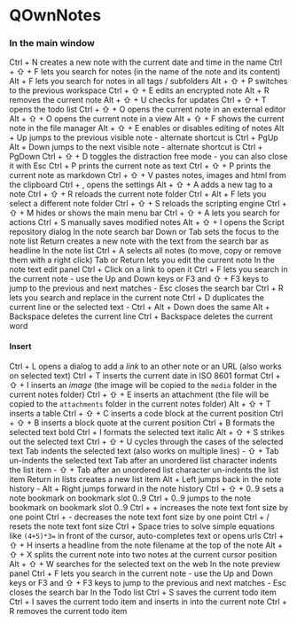QOwnNotes
=========

### In the main window
Ctrl + N creates a new note with the current date and time in the name
Ctrl + ⇧ + F lets you search for notes (in the name of the note and its content)
Alt + F lets you search for notes in all tags / subfolders
Alt + ⇧ + P switches to the previous workspace
Ctrl + ⇧ + E edits an encrypted note
Alt + R removes the current note
Alt + ⇧ + U checks for updates
Ctrl + ⇧ + T opens the todo list
Ctrl + ⇧ + O opens the current note in an external editor
Alt + ⇧ + O opens the current note in a view
Alt + ⇧ + F shows the current note in the file manager
Alt + ⇧ + E enables or disables editing of notes
Alt + Up jumps to the previous visible note - alternate shortcut is Ctrl + PgUp
Alt + Down jumps to the next visible note - alternate shortcut is Ctrl + PgDown
Ctrl + ⇧ + D toggles the distraction free mode - you can also close it with Esc
Ctrl + P prints the current note as text
Ctrl + ⇧ + P prints the current note as markdown
Ctrl + ⇧ + V pastes notes, images and html from the clipboard
Ctrl + , opens the settings
Alt + ⇧ + A adds a new tag to a note
Ctrl + ⇧ + R reloads the current note folder
Ctrl + Alt + F lets you select a different note folder
Ctrl + ⇧ + S reloads the scripting engine
Ctrl + ⇧ + M hides or shows the main menu bar
Ctrl + ⇧ + A lets you search for actions
Ctrl + S manually saves modified notes
Alt + ⇧ + I opens the Script repository dialog
In the note search bar
Down or Tab sets the focus to the note list
Return creates a new note with the text from the search bar as headline
In the note list
Ctrl + A selects all notes (to move, copy or remove them with a right click)
Tab or Return lets you edit the current note
In the note text edit panel
Ctrl + Click on a link to open it
Ctrl + F lets you search in the current note - use the Up and Down keys or F3 and ⇧ + F3 keys to jump to the previous and next matches - Esc closes the search bar
Ctrl + R lets you search and replace in the current note
Ctrl + D duplicates the current line or the selected text - Ctrl + Alt + Down does the same
Alt + Backspace deletes the current line
Ctrl + Backspace deletes the current word


#### Insert
Ctrl + L opens a dialog to add a *link* to an other note or an URL (also works on selected text)
Ctrl + T inserts the current date in ISO 8601 format
Ctrl + ⇧ + I inserts an *image* (the image will be copied to the `media` folder in the current notes folder)
Ctrl + ⇧ + E inserts an attachment (the file will be copied to the `attachments` folder in the current notes folder)
Alt + ⇧ + T inserts a table
Ctrl + ⇧ + C inserts a code block at the current position
Ctrl + ⇧ + B inserts a block quote at the current position
Ctrl + B formats the selected text bold
Ctrl + I formats the selected text italic
Alt + ⇧ + S strikes out the selected text
Ctrl + ⇧ + U cycles through the cases of the selected text
Tab indents the selected text (also works on multiple lines) - ⇧ + Tab un-indents the selected text
Tab after an unordered list character indents the list item - ⇧ + Tab after an unordered list character un-indents the list item
Return in lists creates a new list item
Alt + Left jumps back in the note history - Alt + Right jumps forward in the note history
Ctrl + ⇧ + 0..9 sets a note bookmark on bookmark slot 0..9
Ctrl + 0..9 jumps to the note bookmark on bookmark slot 0..9
Ctrl + + increases the note text font size by one point
Ctrl + - decreases the note text font size by one point
Ctrl + / resets the note text font size
Ctrl + Space tries to solve simple equations like `(4+5)*3=` in front of the cursor, auto-completes text or opens urls
Ctrl + ⇧ + H inserts a headline from the note filename at the top of the note
Alt + ⇧ + X splits the current note into two notes at the current cursor position
Alt + ⇧ + W searches for the selected text on the web
In the note preview panel
Ctrl + F lets you search in the current note - use the Up and Down keys or F3 and ⇧ + F3 keys to jump to the previous and next matches - Esc closes the search bar
In the Todo list
Ctrl + S saves the current todo item
Ctrl + I saves the current todo item and inserts in into the current note
Ctrl + R removes the current todo item
